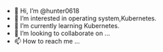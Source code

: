- 👋 Hi, I’m @hunter0618
- 👀 I’m interested in operating system,Kubernetes.
- 🌱 I’m currently learning Kubernetes.
- 💞️ I’m looking to collaborate on ...
- 📫 How to reach me ...

<!---
hunter0618/hunter0618 is a ✨ special ✨ repository because its `README.md` (this file) appears on your GitHub profile.
You can click the Preview link to take a look at your changes.
--->
